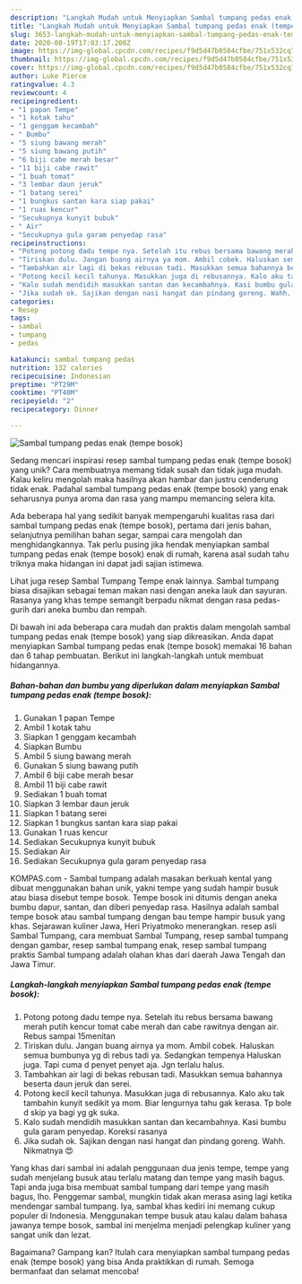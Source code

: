 ```yaml
---
description: "Langkah Mudah untuk Menyiapkan Sambal tumpang pedas enak (tempe bosok) Anti Gagal"
title: "Langkah Mudah untuk Menyiapkan Sambal tumpang pedas enak (tempe bosok) Anti Gagal"
slug: 3653-langkah-mudah-untuk-menyiapkan-sambal-tumpang-pedas-enak-tempe-bosok-anti-gagal
date: 2020-08-19T17:03:17.200Z
image: https://img-global.cpcdn.com/recipes/f9d5d47b0584cfbe/751x532cq70/sambal-tumpang-pedas-enak-tempe-bosok-foto-resep-utama.jpg
thumbnail: https://img-global.cpcdn.com/recipes/f9d5d47b0584cfbe/751x532cq70/sambal-tumpang-pedas-enak-tempe-bosok-foto-resep-utama.jpg
cover: https://img-global.cpcdn.com/recipes/f9d5d47b0584cfbe/751x532cq70/sambal-tumpang-pedas-enak-tempe-bosok-foto-resep-utama.jpg
author: Luke Pierce
ratingvalue: 4.3
reviewcount: 4
recipeingredient:
- "1 papan Tempe"
- "1 kotak tahu"
- "1 genggam kecambah"
- " Bumbu"
- "5 siung bawang merah"
- "5 siung bawang putih"
- "6 biji cabe merah besar"
- "11 biji cabe rawit"
- "1 buah tomat"
- "3 lembar daun jeruk"
- "1 batang serei"
- "1 bungkus santan kara siap pakai"
- "1 ruas kencur"
- "Secukupnya kunyit bubuk"
- " Air"
- "Secukupnya gula garam penyedap rasa"
recipeinstructions:
- "Potong potong dadu tempe nya. Setelah itu rebus bersama bawang merah putih kencur tomat cabe merah dan cabe rawitnya dengan air. Rebus sampai 15menitan"
- "Tiriskan dulu. Jangan buang airnya ya mom. Ambil cobek. Haluskan semua bumbunya yg di rebus tadi ya. Sedangkan tempenya Haluskan juga. Tapi cuma d penyet penyet aja. Jgn terlalu halus."
- "Tambahkan air lagi di bekas rebusan tadi. Masukkan semua bahannya beserta daun jeruk dan serei."
- "Potong kecil kecil tahunya. Masukkan juga di rebusannya. Kalo aku tak tambahin kunyit sedikit ya mom. Biar lengurnya tahu gak kerasa. Tp bole d skip ya bagi yg gk suka."
- "Kalo sudah mendidih masukkan santan dan kecambahnya. Kasi bumbu gula garam penyedap. Koreksi rasanya"
- "Jika sudah ok. Sajikan dengan nasi hangat dan pindang goreng. Wahh. Nikmatnya 😍"
categories:
- Resep
tags:
- sambal
- tumpang
- pedas

katakunci: sambal tumpang pedas 
nutrition: 132 calories
recipecuisine: Indonesian
preptime: "PT29M"
cooktime: "PT40M"
recipeyield: "2"
recipecategory: Dinner

---
```



![Sambal tumpang pedas enak (tempe bosok)](https://img-global.cpcdn.com/recipes/f9d5d47b0584cfbe/751x532cq70/sambal-tumpang-pedas-enak-tempe-bosok-foto-resep-utama.jpg)

Sedang mencari inspirasi resep sambal tumpang pedas enak (tempe bosok) yang unik? Cara membuatnya memang tidak susah dan tidak juga mudah. Kalau keliru mengolah maka hasilnya akan hambar dan justru cenderung tidak enak. Padahal sambal tumpang pedas enak (tempe bosok) yang enak seharusnya punya aroma dan rasa yang mampu memancing selera kita.

Ada beberapa hal yang sedikit banyak mempengaruhi kualitas rasa dari sambal tumpang pedas enak (tempe bosok), pertama dari jenis bahan, selanjutnya pemilihan bahan segar, sampai cara mengolah dan menghidangkannya. Tak perlu pusing jika hendak menyiapkan sambal tumpang pedas enak (tempe bosok) enak di rumah, karena asal sudah tahu triknya maka hidangan ini dapat jadi sajian istimewa.

Lihat juga resep Sambal Tumpang Tempe enak lainnya. Sambal tumpang biasa disajikan sebagai teman makan nasi dengan aneka lauk dan sayuran. Rasanya yang khas tempe semangit berpadu nikmat dengan rasa pedas-gurih dari aneka bumbu dan rempah.


Di bawah ini ada beberapa cara mudah dan praktis dalam mengolah sambal tumpang pedas enak (tempe bosok) yang siap dikreasikan. Anda dapat menyiapkan Sambal tumpang pedas enak (tempe bosok) memakai 16 bahan dan 6 tahap pembuatan. Berikut ini langkah-langkah untuk membuat hidangannya.

<!--inarticleads1-->

##### Bahan-bahan dan bumbu yang diperlukan dalam menyiapkan Sambal tumpang pedas enak (tempe bosok):

1. Gunakan 1 papan Tempe
1. Ambil 1 kotak tahu
1. Siapkan 1 genggam kecambah
1. Siapkan  Bumbu
1. Ambil 5 siung bawang merah
1. Gunakan 5 siung bawang putih
1. Ambil 6 biji cabe merah besar
1. Ambil 11 biji cabe rawit
1. Sediakan 1 buah tomat
1. Siapkan 3 lembar daun jeruk
1. Siapkan 1 batang serei
1. Siapkan 1 bungkus santan kara siap pakai
1. Gunakan 1 ruas kencur
1. Sediakan Secukupnya kunyit bubuk
1. Sediakan  Air
1. Sediakan Secukupnya gula garam penyedap rasa


KOMPAS.com - Sambal tumpang adalah masakan berkuah kental yang dibuat menggunakan bahan unik, yakni tempe yang sudah hampir busuk atau biasa disebut tempe bosok. Tempe bosok ini ditumis dengan aneka bumbu dapur, santan, dan diberi penyedap rasa. Hasilnya adalah sambal tempe bosok atau sambal tumpang dengan bau tempe hampir busuk yang khas. Sejarawan kuliner Jawa, Heri Priyatmoko menerangkan. resep asli Sambal Tumpang, cara membuat Sambal Tumpang, resep sambal tumpang dengan gambar, resep sambal tumpang enak, resep sambal tumpang praktis Sambal tumpang adalah olahan khas dari daerah Jawa Tengah dan Jawa Timur. 

<!--inarticleads2-->

##### Langkah-langkah menyiapkan Sambal tumpang pedas enak (tempe bosok):

1. Potong potong dadu tempe nya. Setelah itu rebus bersama bawang merah putih kencur tomat cabe merah dan cabe rawitnya dengan air. Rebus sampai 15menitan
1. Tiriskan dulu. Jangan buang airnya ya mom. Ambil cobek. Haluskan semua bumbunya yg di rebus tadi ya. Sedangkan tempenya Haluskan juga. Tapi cuma d penyet penyet aja. Jgn terlalu halus.
1. Tambahkan air lagi di bekas rebusan tadi. Masukkan semua bahannya beserta daun jeruk dan serei.
1. Potong kecil kecil tahunya. Masukkan juga di rebusannya. Kalo aku tak tambahin kunyit sedikit ya mom. Biar lengurnya tahu gak kerasa. Tp bole d skip ya bagi yg gk suka.
1. Kalo sudah mendidih masukkan santan dan kecambahnya. Kasi bumbu gula garam penyedap. Koreksi rasanya
1. Jika sudah ok. Sajikan dengan nasi hangat dan pindang goreng. Wahh. Nikmatnya 😍


Yang khas dari sambal ini adalah penggunaan dua jenis tempe, tempe yang sudah menjelang busuk atau terlalu matang dan tempe yang masih bagus. Tapi anda juga bisa membuat sambal tumpang dari tempe yang masih bagus, lho. Penggemar sambal, mungkin tidak akan merasa asing lagi ketika mendengar sambal tumpang. Iya, sambal khas kediri ini memang cukup populer di Indonesia. Menggunakan tempe busuk atau kalau dalam bahasa jawanya tempe bosok, sambal ini menjelma menjadi pelengkap kuliner yang sangat unik dan lezat. 

Bagaimana? Gampang kan? Itulah cara menyiapkan sambal tumpang pedas enak (tempe bosok) yang bisa Anda praktikkan di rumah. Semoga bermanfaat dan selamat mencoba!
